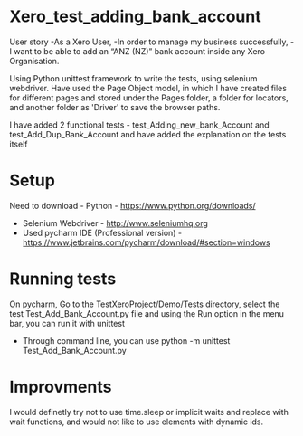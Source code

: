 # Xero_test_adding_bank_account
User story 
-As a Xero User,
-In order to manage my business successfully,
-I want to be able to add an “ANZ (NZ)” bank account inside any Xero Organisation.

Using Python unittest framework to write the tests, using selenium webdriver. Have used the Page Object model, in which I have created files for different pages and stored under the Pages folder, a folder for locators, and another folder as 'Driver' to save the browser paths.

I have added 2 functional tests - test_Adding_new_bank_Account and test_Add_Dup_Bank_Account and have added the explanation on the tests itself

# Setup 
Need to download -  Python - https://www.python.org/downloads/
- Selenium Webdriver - http://www.seleniumhq.org
- Used pycharm IDE (Professional version) - https://www.jetbrains.com/pycharm/download/#section=windows

# Running tests
On pycharm, Go to the TestXeroProject/Demo/Tests directory, select the test Test_Add_Bank_Account.py file and using the Run option in the menu bar, you can run it with unittest
- Through command line, you can use python -m unittest Test_Add_Bank_Account.py




# Improvments
I would definetly try not to use time.sleep or implicit waits and replace with wait functions, and would not like to use elements with dynamic ids.


